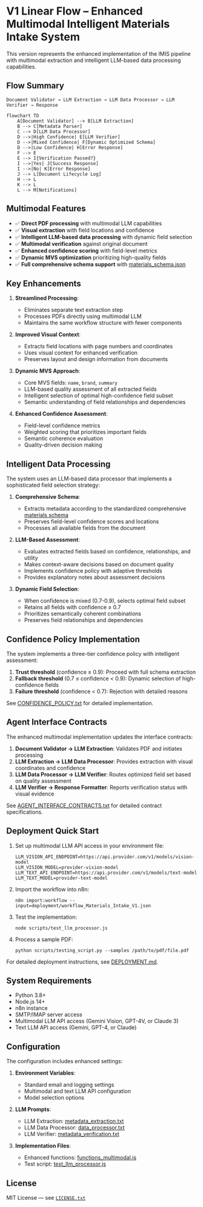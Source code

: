 # V1 Linear Flow – Enhanced Multimodal Intelligent Materials Intake System

This version represents the enhanced implementation of the IMIS pipeline with multimodal extraction and intelligent LLM-based data processing capabilities.

## Flow Summary

```
Document Validator → LLM Extraction → LLM Data Processor → LLM Verifier → Response
```

```mermaid
flowchart TD
    A[Document Validator] --> B[LLM Extraction]
    B --> C[Metadata Parser]
    C --> D[LLM Data Processor]
    D -->|High Confidence| E[LLM Verifier]
    D -->|Mixed Confidence| F[Dynamic Optimized Schema]
    D -->|Low Confidence| H[Error Response]
    F --> E
    E --> I{Verification Passed?}
    I -->|Yes| J[Success Response]
    I -->|No| K[Error Response]
    J --> L[Document Lifecycle Log]
    H --> L
    K --> L
    L --> M[Notifications]
```

## Multimodal Features

- ✅ **Direct PDF processing** with multimodal LLM capabilities
- ✅ **Visual extraction** with field locations and confidence
- ✅ **Intelligent LLM-based data processing** with dynamic field selection
- ✅ **Multimodal verification** against original document
- ✅ **Enhanced confidence scoring** with field-level metrics
- ✅ **Dynamic MVS optimization** prioritizing high-quality fields
- ✅ **Full comprehensive schema support** with [materials_schema.json](../materials_schema.json)

## Key Enhancements

1. **Streamlined Processing**:
   - Eliminates separate text extraction step
   - Processes PDFs directly using multimodal LLM
   - Maintains the same workflow structure with fewer components

2. **Improved Visual Context**:
   - Extracts field locations with page numbers and coordinates
   - Uses visual context for enhanced verification
   - Preserves layout and design information from documents

3. **Dynamic MVS Approach**:
   - Core MVS fields: `name`, `brand`, `summary`
   - LLM-based quality assessment of all extracted fields
   - Intelligent selection of optimal high-confidence field subset
   - Semantic understanding of field relationships and dependencies

4. **Enhanced Confidence Assessment**:
   - Field-level confidence metrics
   - Weighted scoring that prioritizes important fields
   - Semantic coherence evaluation
   - Quality-driven decision making

## Intelligent Data Processing

The system uses an LLM-based data processor that implements a sophisticated field selection strategy:

1. **Comprehensive Schema**:
   - Extracts metadata according to the standardized comprehensive [materials schema](../materials_schema.json)
   - Preserves field-level confidence scores and locations
   - Processes all available fields from the document

2. **LLM-Based Assessment**:
   - Evaluates extracted fields based on confidence, relationships, and utility
   - Makes context-aware decisions based on document quality
   - Implements confidence policy with adaptive thresholds
   - Provides explanatory notes about assessment decisions

3. **Dynamic Field Selection**:
   - When confidence is mixed (0.7-0.9), selects optimal field subset
   - Retains all fields with confidence ≥ 0.7
   - Prioritizes semantically coherent combinations
   - Preserves field relationships and dependencies

## Confidence Policy Implementation

The system implements a three-tier confidence policy with intelligent assessment:

1. **Trust threshold** (confidence ≥ 0.9): Proceed with full schema extraction
2. **Fallback threshold** (0.7 ≤ confidence < 0.9): Dynamic selection of high-confidence fields
3. **Failure threshold** (confidence < 0.7): Rejection with detailed reasons

See [CONFIDENCE_POLICY.txt](specs/CONFIDENCE_POLICY.txt) for detailed implementation.

## Agent Interface Contracts

The enhanced multimodal implementation updates the interface contracts:

1. **Document Validator → LLM Extraction**: Validates PDF and initiates processing
2. **LLM Extraction → LLM Data Processor**: Provides extraction with visual coordinates and confidence
3. **LLM Data Processor → LLM Verifier**: Routes optimized field set based on quality assessment
4. **LLM Verifier → Response Formatter**: Reports verification status with visual evidence

See [AGENT_INTERFACE_CONTRACTS.txt](specs/AGENT_INTERFACE_CONTRACTS.txt) for detailed contract specifications.

## Deployment Quick Start

1. Set up multimodal LLM API access in your environment file:
   ```
   LLM_VISION_API_ENDPOINT=https://api.provider.com/v1/models/vision-model
   LLM_VISION_MODEL=provider-vision-model
   LLM_TEXT_API_ENDPOINT=https://api.provider.com/v1/models/text-model
   LLM_TEXT_MODEL=provider-text-model
   ```

2. Import the workflow into n8n:
   ```
   n8n import:workflow --input=deployment/workflow_Materials_Intake_V1.json
   ```

3. Test the implementation:
   ```
   node scripts/test_llm_processor.js
   ```

4. Process a sample PDF:
   ```
   python scripts/testing_script.py --samples /path/to/pdf/file.pdf
   ```

For detailed deployment instructions, see [DEPLOYMENT.md](deployment/DEPLOYMENT.md).

## System Requirements

- Python 3.8+
- Node.js 14+
- n8n instance
- SMTP/IMAP server access
- Multimodal LLM API access (Gemini Vision, GPT-4V, or Claude 3)
- Text LLM API access (Gemini, GPT-4, or Claude)

## Configuration

The configuration includes enhanced settings:

1. **Environment Variables**:
   - Standard email and logging settings
   - Multimodal and text LLM API configuration
   - Model selection options

2. **LLM Prompts**:
   - LLM Extraction: [metadata_extraction.txt](prompts/metadata_extraction.txt)
   - LLM Data Processor: [data_processor.txt](prompts/data_processor.txt)
   - LLM Verifier: [metadata_verification.txt](prompts/metadata_verification.txt)

3. **Implementation Files**:
   - Enhanced functions: [functions_multimodal.js](scripts/functions_multimodal.js)
   - Test script: [test_llm_processor.js](scripts/test_llm_processor.js)

## License

MIT License — see [`LICENSE.txt`](LICENSE.txt)
